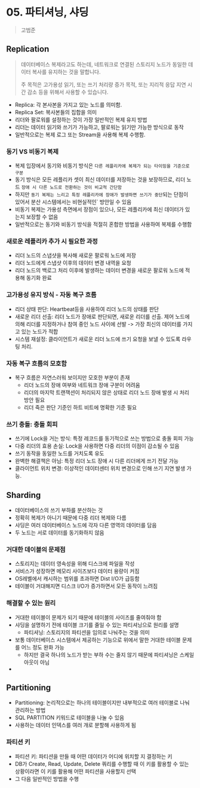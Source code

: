 # 05. 파티셔닝, 샤딩
> 고범준

## Replication
> 데이터베이스 복제라고도 하는데, 네트워크로 연결된 스토리지 노드가 동일한 데이터 복사를 유지하는 것을 말합니다.
> 
> 주 목적은 고가용성 읽기, 또는 쓰기 처리량 증가 목적, 또는 지리적 응답 지연 시간 감소 등을 위해서 사용할 수 있습니다. 
- Replica: 각 본사본을 가지고 있는 노드를 의미함.
- Replica Set: 복사본들의 집합을 의미
- 리더와 팔로워를 설정하는 것이 가장 일반적인 복제 유지 방법
- 리더는 데이터 읽기와 쓰기가 가능하고, 팔로워는 읽기만 가능한 방식으로 동작
- 일반적으로는 복제 로그 또는 Stream을 사용해 복제 수행함.

### 동기 VS 비동기 복제
- 복제 입장에서 동기와 비동기 방식은 `다른 레플리카에 복제가 되는 타이밍을 기준으로 구분`
- 동기 방식은 모든 레플리카 셋이 최신 데이터를 저장하는 것을 보장하므로,
리더 노드 `장애 시 다른 노드로 전환하는 것이 비교적 간단함`
- 하지만 `동기 복제는 느리고 특정 레플리카에 장애가 발생하면 쓰기가 중단`되는 단점이 있어서 분산 시스템에서는 비현실적인` 방안일 수 있음
- 비동기 복제는 가용성 측면에서 장점이 있으나, 모든 레플리카에 최신 데이터가 있는지 보장할 수 없음
- 일반적으로는 동기와 비동기 방식을 적절히 혼합한 방법을 사용하여 복제를 수행함


### 새로운 레플리카 추가 시 필요한 과정
- 리더 노드의 스냅샷을 복사해 새로운 팔로워 노드에 저장
- 리더 노드에게 스냅샷 이후의 데이터 변경 내역을 요청
- 리더 노드의 백로그 처리 이후에 발생하는 데이터 변경을 새로운 팔로워 노드에 적용해 동기화 완료

### 고가용성 유지 방식 - 자동 복구 흐름
- 리더 상태 판단: Heartbeat등을 사용하여 리더 노드의 상태를 판단
- 새로운 리더 선출: 리더 노드가 장애로 판단되면, 새로운 리더를 선출. 제어 노드에 의해 리더를 지정하거나
참여 중인 노드 사이에 선발 -> 가장 최신의 데이터를 가지고 있는 노드가 적합
- 시스템 재설정: 클라이언트가 새로운 리더 노드에 쓰기 요청을 보낼 수 있도록 라우팅 처리.

### 자동 복구 흐름의 모호함
- 복구 흐름은 자연스러워 보이지만 모호한 부분이 존재
  - 리더 노드의 장애 여부와 네트워크 장애 구분이 어려움
  - 리더의 마지막 트랜잭션이 처리되지 않은 상태로 리더 노드 장애 발생 시 처리 방안 필요
  - 리더 죽은 판단 기준인 하트 비트에 명확한 기준 필요

### 쓰기 충돌: 충돌 회피
- 쓰기에 Lock을 거는 방식: 특정 레코드를 동기적으로 쓰는 방법으로 충돌 회피 가능
- 다중 리더의 효용 손실: Lock을 사용하면 다중 리더의 이점이 감소될 수 있음
- 쓰기 동작을 동일한 노드를 거치도록 유도
- 완벽한 해결책은 아님: 특정 리더 노드 장애 시 다른 리더에게 쓰기 전달 가능
- 클라이언트 위치 변경: 이상적인 데이터센터 위치 변경으로 인해 쓰기 지연 발생 가능.

## Sharding
- 데이터베이스의 쓰기 부하를 분산하는 것
- 정확히 복제가 아니기 때문에 다중 리더 복제와 다름
- 샤딩은 여러 데이터베이스 노드에 각자 다른 영역의 데이터를 담음
- 두 노드는 서로 데이터를 동기화하지 않음

### 거대한 데이블의 문제점
- 스토리지는 데이터 영속성을 위해 디스크에 파일을 작성
- 서비스가 성장하면 메모리 사이즈보다 데이터 용량이 커짐
- OS레벨에서 캐시하는 범위를 초과하면 Dist I/O가 급등함
- 테이블이 거대해지면 디스크 I/O가 증가하면서 모든 동작이 느려짐

### 해결할 수 있는 원리
- 거대한 테이블이 문제가 되기 때문에 테이블의 사이즈를 줄여줘야 함
- 샤딩을 설명하기 전에 테이블 크기를 줄일 수 있는 파티셔닝으로 원리를 설명
  - 파티셔닝: 스토리지의 파티션을 임의로 나눠주는 것을 의미
- 보통 데이터베이스 시스템에서 제공하는 기능으로 위에서 말한 거대한 테이블 문제를 어느 정도 완화 가능
  - 하지만 결국 하나의 노드가 받는 부하 수는 줄지 않기 때문에 파티셔닝은 스케일 아웃이 아님
- 






## Partitioning
- Partitioning: 논리적으로는 하나의 테이블이지만 내부적으로 여러 테이블로 나눠 관리하는 방법
- SQL PARTITION 키워드로 테이블을 나눌 수 있음
- 사용하는 데이터 인덱스를 여러 개로 분할해 사용하게 됨

### 파티션 키
- 파티션 키: 파티션을 만들 때 어떤 데이터가 어디에 위치할 지 결정하는 키
- DB가 Create, Read, Update, Delete 쿼리를 수행할 때 이 키를 활용할 수 있는 상황이라면 이 키를 활용해 어떤 파티션을 사용할지 선택
- 그 다음 일반적인 방법을 수행

